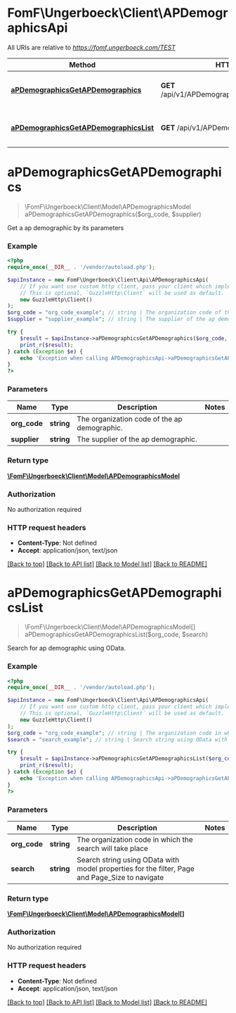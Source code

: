 # FomF\Ungerboeck\Client\APDemographicsApi

All URIs are relative to *https://fomf.ungerboeck.com/TEST*

Method | HTTP request | Description
------------- | ------------- | -------------
[**aPDemographicsGetAPDemographics**](APDemographicsApi.md#aPDemographicsGetAPDemographics) | **GET** /api/v1/APDemographics/{OrgCode}/{Supplier} | Get a ap demographic by its parameters
[**aPDemographicsGetAPDemographicsList**](APDemographicsApi.md#aPDemographicsGetAPDemographicsList) | **GET** /api/v1/APDemographics/{OrgCode} | Search for ap demographic using OData.


# **aPDemographicsGetAPDemographics**
> \FomF\Ungerboeck\Client\Model\APDemographicsModel aPDemographicsGetAPDemographics($org_code, $supplier)

Get a ap demographic by its parameters

### Example
```php
<?php
require_once(__DIR__ . '/vendor/autoload.php');

$apiInstance = new FomF\Ungerboeck\Client\Api\APDemographicsApi(
    // If you want use custom http client, pass your client which implements `GuzzleHttp\ClientInterface`.
    // This is optional, `GuzzleHttp\Client` will be used as default.
    new GuzzleHttp\Client()
);
$org_code = "org_code_example"; // string | The organization code of the ap demographic.
$supplier = "supplier_example"; // string | The supplier of the ap demographic.

try {
    $result = $apiInstance->aPDemographicsGetAPDemographics($org_code, $supplier);
    print_r($result);
} catch (Exception $e) {
    echo 'Exception when calling APDemographicsApi->aPDemographicsGetAPDemographics: ', $e->getMessage(), PHP_EOL;
}
?>
```

### Parameters

Name | Type | Description  | Notes
------------- | ------------- | ------------- | -------------
 **org_code** | **string**| The organization code of the ap demographic. |
 **supplier** | **string**| The supplier of the ap demographic. |

### Return type

[**\FomF\Ungerboeck\Client\Model\APDemographicsModel**](../Model/APDemographicsModel.md)

### Authorization

No authorization required

### HTTP request headers

 - **Content-Type**: Not defined
 - **Accept**: application/json, text/json

[[Back to top]](#) [[Back to API list]](../../README.md#documentation-for-api-endpoints) [[Back to Model list]](../../README.md#documentation-for-models) [[Back to README]](../../README.md)

# **aPDemographicsGetAPDemographicsList**
> \FomF\Ungerboeck\Client\Model\APDemographicsModel[] aPDemographicsGetAPDemographicsList($org_code, $search)

Search for ap demographic using OData.

### Example
```php
<?php
require_once(__DIR__ . '/vendor/autoload.php');

$apiInstance = new FomF\Ungerboeck\Client\Api\APDemographicsApi(
    // If you want use custom http client, pass your client which implements `GuzzleHttp\ClientInterface`.
    // This is optional, `GuzzleHttp\Client` will be used as default.
    new GuzzleHttp\Client()
);
$org_code = "org_code_example"; // string | The organization code in which the search will take place
$search = "search_example"; // string | Search string using OData with model properties for the filter, Page and Page_Size to navigate

try {
    $result = $apiInstance->aPDemographicsGetAPDemographicsList($org_code, $search);
    print_r($result);
} catch (Exception $e) {
    echo 'Exception when calling APDemographicsApi->aPDemographicsGetAPDemographicsList: ', $e->getMessage(), PHP_EOL;
}
?>
```

### Parameters

Name | Type | Description  | Notes
------------- | ------------- | ------------- | -------------
 **org_code** | **string**| The organization code in which the search will take place |
 **search** | **string**| Search string using OData with model properties for the filter, Page and Page_Size to navigate |

### Return type

[**\FomF\Ungerboeck\Client\Model\APDemographicsModel[]**](../Model/APDemographicsModel.md)

### Authorization

No authorization required

### HTTP request headers

 - **Content-Type**: Not defined
 - **Accept**: application/json, text/json

[[Back to top]](#) [[Back to API list]](../../README.md#documentation-for-api-endpoints) [[Back to Model list]](../../README.md#documentation-for-models) [[Back to README]](../../README.md)

